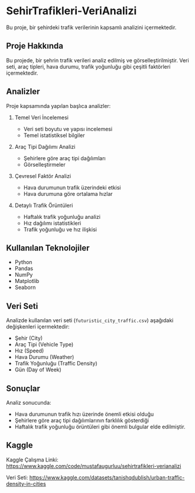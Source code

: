 # SehirTrafikleri-VeriAnalizi

Bu proje, bir şehirdeki trafik verilerinin kapsamlı analizini içermektedir.

## Proje Hakkında

Bu projede, bir şehrin trafik verileri analiz edilmiş ve görselleştirilmiştir. Veri seti, araç tipleri, hava durumu, trafik yoğunluğu gibi çeşitli faktörleri içermektedir.

## Analizler

Proje kapsamında yapılan başlıca analizler:

1. Temel Veri İncelemesi
   - Veri seti boyutu ve yapısı incelemesi
   - Temel istatistiksel bilgiler

2. Araç Tipi Dağılımı Analizi
   - Şehirlere göre araç tipi dağılımları
   - Görselleştirmeler

3. Çevresel Faktör Analizi
   - Hava durumunun trafik üzerindeki etkisi
   - Hava durumuna göre ortalama hızlar

4. Detaylı Trafik Örüntüleri
   - Haftalık trafik yoğunluğu analizi
   - Hız dağılımı istatistikleri
   - Trafik yoğunluğu ve hız ilişkisi

## Kullanılan Teknolojiler

- Python
- Pandas
- NumPy
- Matplotlib
- Seaborn

## Veri Seti

Analizde kullanılan veri seti (`futuristic_city_traffic.csv`) aşağıdaki değişkenleri içermektedir:
- Şehir (City)
- Araç Tipi (Vehicle Type)
- Hız (Speed)
- Hava Durumu (Weather)
- Trafik Yoğunluğu (Traffic Density)
- Gün (Day of Week)

## Sonuçlar

Analiz sonucunda:
- Hava durumunun trafik hızı üzerinde önemli etkisi olduğu
- Şehirlere göre araç tipi dağılımlarının farklılık gösterdiği
- Haftalık trafik yoğunluğu örüntüleri
gibi önemli bulgular elde edilmiştir.

## Kaggle
Kaggle Çalışma Linki: https://www.kaggle.com/code/mustafaugurluu/sehirtrafikleri-verianalizi

Veri Seti: https://www.kaggle.com/datasets/tanishqdublish/urban-traffic-density-in-cities


